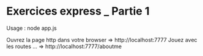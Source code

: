 # Exercices express _ Partie 1

Usage : node app.js

Ouvrez la page http dans votre browser
=> http://localhost:7777
Jouez avec les routes ...
=> http://localhost:7777/aboutme
